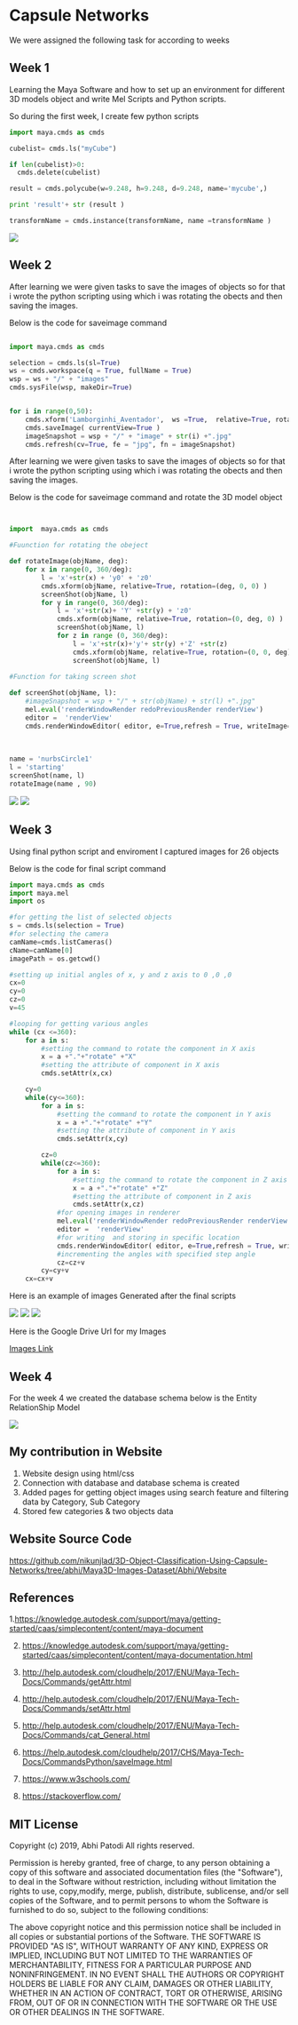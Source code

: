 # Capsule Networks

We were assigned the following task for according to weeks

## Week 1

Learning the Maya Software and how to set up an environment for different 3D models object and write Mel Scripts and Python scripts.

So during the first week, I create few python scripts


```python
import maya.cmds as cmds

cubelist= cmds.ls("myCube")

if len(cubelist)>0:
  cmds.delete(cubelist)

result = cmds.polycube(w=9.248, h=9.248, d=9.248, name='mycube',)

print 'result'+ str (result )

transformName = cmds.instance(transformName, name =transformName ) 


```
<img src="https://github.com/nikunjlad/3D-Object-Classification-Using-Capsule-Networks/blob/abhi/Maya3D-Images-Dataset/Abhi/image1.png" />

## Week 2

After learning we were given tasks to save the images of objects so for that i wrote the python scripting using which i was rotating the obects and then saving the images.

Below is the code for saveimage command

```python

import maya.cmds as cmds 

selection = cmds.ls(sl=True)
ws = cmds.workspace(q = True, fullName = True)
wsp = ws + "/" + "images"
cmds.sysFile(wsp, makeDir=True)


for i in range(0,50):
    cmds.xform('Lamborginhi_Aventador',  ws =True,  relative=True, rotation=(45, 45, 45) )
    cmds.saveImage( currentView=True )
    imageSnapshot = wsp + "/" + "image" + str(i) +".jpg"
    cmds.refresh(cv=True, fe = "jpg", fn = imageSnapshot)
```


After learning we were given tasks to save the images of objects so for that i wrote the python scripting using 
which i was rotating the obects and then saving the images.

Below is the code for saveimage command and rotate the 3D model object

```python


import  maya.cmds as cmds

#Fuunction for rotating the obeject

def rotateImage(objName, deg):
    for x in range(0, 360/deg):
        l = 'x'+str(x) + 'y0' + 'z0'
        cmds.xform(objName, relative=True, rotation=(deg, 0, 0) )
        screenShot(objName, l) 
        for y in range(0, 360/deg):
            l = 'x'+str(x)+ 'Y' +str(y) + 'z0'
            cmds.xform(objName, relative=True, rotation=(0, deg, 0) ) 
            screenShot(objName, l) 
            for z in range (0, 360/deg):
                l = 'x'+str(x)+'y'+ str(y) +'Z' +str(z)
                cmds.xform(objName, relative=True, rotation=(0, 0, deg) )
                screenShot(objName, l)
                
#Function for taking screen shot

def screenShot(objName, l):
    #imageSnapshot = wsp + "/" + str(objName) + str(l) +".jpg"
    mel.eval('renderWindowRender redoPreviousRender renderView')
    editor =  'renderView'
    cmds.renderWindowEditor( editor, e=True,refresh = True, writeImage=('D:\\test\\tr'+objName+str(l)))
    
    
    
name = 'nurbsCircle1'
l = 'starting'
screenShot(name, l)
rotateImage(name , 90)

```
<img src="https://github.com/nikunjlad/3D-Object-Classification-Using-Capsule-Networks/blob/abhi/Maya3D-Images-Dataset/Abhi/image2.png" />

<img src="https://github.com/nikunjlad/3D-Object-Classification-Using-Capsule-Networks/blob/abhi/Maya3D-Images-Dataset/Abhi/image3.png" />

## Week 3

Using final python script and enviroment I captured images for 26 objects 

Below is the code for final script command

```python
import maya.cmds as cmds 
import maya.mel
import os

#for getting the list of selected objects
s = cmds.ls(selection = True)
#for selecting the camera
camName=cmds.listCameras()
cName=camName[0]
imagePath = os.getcwd()

#setting up initial angles of x, y and z axis to 0 ,0 ,0
cx=0
cy=0
cz=0
v=45

#looping for getting various angles
while (cx <=360):
    for a in s:
        #setting the command to rotate the component in X axis
        x = a +"."+"rotate" +"X"
        #setting the attribute of component in X axis
        cmds.setAttr(x,cx)

    cy=0
    while(cy<=360):
        for a in s:
            #setting the command to rotate the component in Y axis
            x = a +"."+"rotate" +"Y"
            #setting the attribute of component in Y axis
            cmds.setAttr(x,cy)

        cz=0
        while(cz<=360):
            for a in s:
                #setting the command to rotate the component in Z axis
                x = a +"."+"rotate" +"Z"
                #setting the attribute of component in Z axis
                cmds.setAttr(x,cz)
            #for opening images in renderer
            mel.eval('renderWindowRender redoPreviousRender renderView')
            editor =  'renderView'
            #for writing  and storing in specific location
            cmds.renderWindowEditor( editor, e=True,refresh = True, writeImage=(imagePath+'Weapon_Gun_ACR Bushmaster'+'_X'+str(cx)+'_Y'+str(cy)+'_Z'+str(cz)+'_No'))
            #incrementing the angles with specified step angle
            cz=cz+v
        cy=cy+v  
    cx=cx+v

```

Here is an example of images Generated after the final scripts 

<img src="https://github.com/nikunjlad/3D-Object-Classification-Using-Capsule-Networks/blob/abhi/Maya3D-Images-Dataset/Abhi/image4.png" />

<img src="https://github.com/nikunjlad/3D-Object-Classification-Using-Capsule-Networks/blob/abhi/Maya3D-Images-Dataset/Abhi/image5.png" />

<img src="https://github.com/nikunjlad/3D-Object-Classification-Using-Capsule-Networks/blob/abhi/Maya3D-Images-Dataset/Abhi/image6.png" />

Here is the Google Drive Url for my Images

[Images Link](https://drive.google.com/drive/u/1/folders/1JXVqPuU4DEQOGX2OqfAbN2wrp3BCJp5m)

## Week 4

For the week 4 we created the database schema below is the Entity RelationShip Model 

<img src="https://github.com/nikunjlad/3D-Object-Classification-Using-Capsule-Networks/blob/abhi/Maya3D-Images-Dataset/Abhi/Final_DB_Schema.png" />

## My contribution in Website

1. Website design using html/css
2. Connection with database and database schema is created
3. Added pages for getting object images using search feature and filtering data by Category, Sub Category
4. Stored few categories & two objects data

## Website Source Code

https://github.com/nikunjlad/3D-Object-Classification-Using-Capsule-Networks/tree/abhi/Maya3D-Images-Dataset/Abhi/Website

## References 

1.https://knowledge.autodesk.com/support/maya/getting-started/caas/simplecontent/content/maya-document

2. https://knowledge.autodesk.com/support/maya/getting-started/caas/simplecontent/content/maya-documentation.html

3. http://help.autodesk.com/cloudhelp/2017/ENU/Maya-Tech-Docs/Commands/getAttr.html

4. http://help.autodesk.com/cloudhelp/2017/ENU/Maya-Tech-Docs/Commands/setAttr.html

5. http://help.autodesk.com/cloudhelp/2017/ENU/Maya-Tech-Docs/Commands/cat_General.html

6. https://help.autodesk.com/cloudhelp/2017/CHS/Maya-Tech-Docs/CommandsPython/saveImage.html

7. https://www.w3schools.com/

8. https://stackoverflow.com/

## MIT License

Copyright (c) 2019, Abhi Patodi All rights reserved.

Permission is hereby granted, free of charge, to any person obtaining a copy of this software and associated documentation files (the "Software"), to deal in the Software without restriction, including without limitation the rights to use, copy,modify, merge, publish, distribute, sublicense, and/or sell copies of the Software, and to permit persons to whom the Software is furnished to do so, subject to the following conditions:

The above copyright notice and this permission notice shall be included in all copies or substantial portions of the Software.
THE SOFTWARE IS PROVIDED "AS IS", WITHOUT WARRANTY OF ANY KIND, EXPRESS OR IMPLIED, INCLUDING BUT NOT LIMITED TO THE WARRANTIES OF MERCHANTABILITY, FITNESS FOR A PARTICULAR PURPOSE AND NONINFRINGEMENT. IN NO EVENT SHALL THE AUTHORS OR COPYRIGHT HOLDERS BE LIABLE FOR ANY CLAIM, DAMAGES OR OTHER LIABILITY, WHETHER IN AN ACTION OF CONTRACT, TORT OR OTHERWISE, ARISING FROM, OUT OF OR IN CONNECTION WITH THE SOFTWARE OR THE USE OR OTHER DEALINGS IN THE SOFTWARE.

